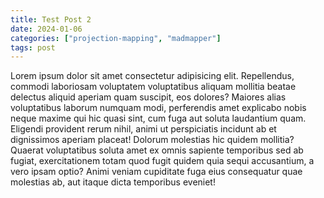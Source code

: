 ```yaml
---
title: Test Post 2
date: 2024-01-06
categories: ["projection-mapping", "madmapper"]
tags: post
---
```


Lorem ipsum dolor sit amet consectetur adipisicing elit. Repellendus, commodi laboriosam voluptatem voluptatibus aliquam mollitia beatae delectus aliquid aperiam quam suscipit, eos dolores? Maiores alias voluptatibus laborum numquam modi, perferendis amet explicabo nobis neque maxime qui hic quasi sint, cum fuga aut soluta laudantium quam. Eligendi provident rerum nihil, animi ut perspiciatis incidunt ab et dignissimos aperiam placeat! Dolorum molestias hic quidem mollitia? Quaerat voluptatibus soluta amet ex omnis sapiente temporibus sed ab fugiat, exercitationem totam quod fugit quidem quia sequi accusantium, a vero ipsam optio? Animi veniam cupiditate fuga eius consequatur quae molestias ab, aut itaque dicta temporibus eveniet!